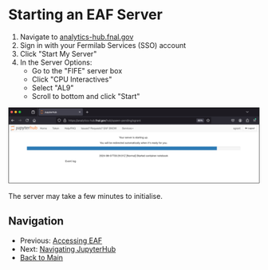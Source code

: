 # Starting an EAF Server

1. Navigate to [analytics-hub.fnal.gov](https://analytics-hub.fnal.gov)
2. Sign in with your Fermilab Services (SSO) account
3. Click "Start My Server"
4. In the Server Options:
   - Go to the "FIFE" server box
   - Click "CPU Interactives"
   - Select "AL9"
   - Scroll to bottom and click "Start"

![Server starting](../Images/ServerStarting.png)

The server may take a few minutes to initialise.

## Navigation

- Previous: [Accessing EAF](02-AccessingEAF.md)
- Next: [Navigating JupyterHub](04-JupyterHub.md)
- [Back to Main](../README.md)
